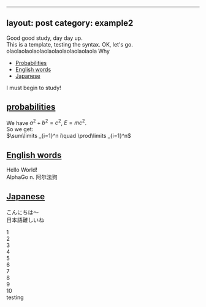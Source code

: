 <head>
    <script src="https://cdn.mathjax.org/mathjax/latest/MathJax.js?config=TeX-AMS-MML_HTMLorMML" type="text/javascript"></script>
    <script type="text/x-mathjax-config">
        MathJax.Hub.Config({
            tex2jax: {
            skipTags: ['script', 'noscript', 'style', 'textarea', 'pre'],
            inlineMath: [['$','$']]
            }
        });
    </script>
</head>

---
layout: post
category: example2
---

Good good study, day day up.\
This is a template, testing the syntax. OK, let's go. \
olaolaolaolaolaolaolaolaolaolaolaola Why

- [Probabilities](#probabilities)
- [English words](#english-words)
- [Japanese](#japanese)

I must begin to study!

## [probabilities](#probabilities)

We have $a^2+b^2=c^2$, $E=mc^2$.\
So we get:\
$\sum\limits _{i=1}^n i\quad \prod\limits _{i=1}^n$

## [English words](#english-words)

Hello World!\
AlphaGo n. 阿尔法狗

## [Japanese](#japanese)

こんにちは～\
日本語難しいね

1\
2\
3\
4\
5\
6\
7\
8\
9\
10\
testing
